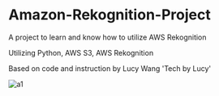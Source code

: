 # Amazon-Rekognition-Project
A project to learn and know how to utilize AWS Rekognition

Utilizing Python, AWS S3, AWS Rekognition

Based on code and instruction by Lucy Wang 'Tech by Lucy'

![a1](https://github.com/user-attachments/assets/4822dadc-cb6b-430a-a87f-873857b91077)

